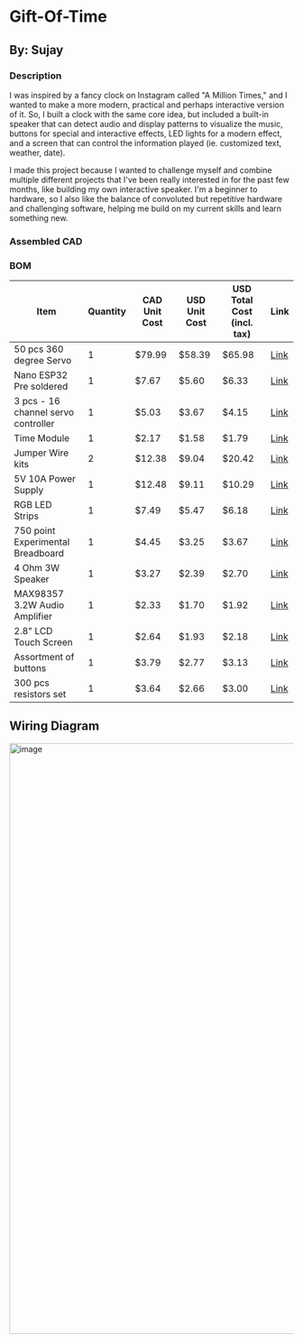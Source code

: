 # Gift-Of-Time
## By: Sujay 
### Description
I was inspired by a fancy clock on Instagram called "A Million Times," and I wanted to make a more modern, practical and perhaps interactive version of it. So, I built a clock with the same core idea, but included a built-in speaker that can detect audio and display patterns to visualize the music, buttons for special and interactive effects, LED lights for a modern effect, and a screen that can control the information played (ie. customized text, weather, date). 

I made this project because I wanted to challenge myself and combine multiple different projects that I've been really interested in for the past few months, like building my own interactive speaker. I'm a beginner to hardware, so I also like the balance of convoluted but repetitive hardware and challenging software, helping me build on my current skills and learn something new.   

### Assembled CAD

### BOM

| Item | Quantity | CAD Unit Cost | USD Unit Cost | USD Total Cost (incl. tax) | Link |
|------|----------|----------------|----------------|-----------------------------|------|
| 50 pcs 360 degree Servo | 1 | $79.99 | $58.39 | $65.98 | [Link](https://www.aliexpress.com/item/1005007804414193.html?spm=a2g0o.cart.0.0.157738daW9f865&mp=1&pdp_npi=5%40dis%21CAD%21CAD%2079.99%21CAD%2079.99%21%21CAD%2079.99%21%21%21%402103205117539258187985930e6f5e%2112000042258106966%21ct%21CA%216437813924%21%211%210) |
| Nano ESP32 Pre soldered | 1 | $7.67 | $5.60 | $6.33 | [Link](https://www.aliexpress.com/item/1005007277867368.html?spm=a2g0o.cart.0.0.157738da6qW0nI&mp=1&pdp_npi=5%40dis%21CAD%21CAD%2013.18%21CAD%2013.18%21%21CAD%2013.18%21%21%21%402103277f17539836741787921e4642%2112000040041941820%21ct%21CA%216437813924%21%211%210) |
| 3 pcs - 16 channel servo controller | 1 | $5.03 | $3.67 | $4.15 | [Link](https://www.aliexpress.com/item/1005005670283526.html?spm=a2g0o.cart.0.0.157738daW9f865&mp=1&pdp_npi=5%40dis%21CAD%21CAD%2012.14%21CAD%205.03%21%21CAD%205.03%21%21%21%402103205117539258187985930e6f5e%2112000033959645908%21ct%21CA%216437813924%21%211%210) |
| Time Module | 1 | $2.17 | $1.58 | $1.79 | [Link](https://www.aliexpress.com/item/1005007143596890.html?spm=a2g0o.cart.0.0.157738daW9f865&mp=1&pdp_npi=5%40dis%21CAD%21CAD%202.17%21CAD%202.17%21%21CAD%202.17%21%21%21%402103205117539258187985930e6f5e%2112000039565918038%21ct%21CA%216437813924%21%211%210) |
| Jumper Wire kits | 2 | $12.38 | $9.04 | $20.42 | [Link](https://www.aliexpress.com/item/1005003219096948.html?spm=a2g0o.cart.0.0.157738daOsIqxM&mp=1&pdp_npi=5%40dis%21CAD%21CAD%2012.38%21CAD%2012.38%21%21CAD%2012.38%21%21%21%40210330dd17540065794612841ec075%2112000024783046670%21ct%21CA%216437813924%21%212%210) |
| 5V 10A Power Supply | 1 | $12.48 | $9.11 | $10.29 | [Link](https://www.aliexpress.com/item/33051556213.html?spm=a2g0o.cart.0.0.157738dazNEhOO&mp=1&pdp_npi=5%40dis%21CAD%21CAD%209.38%21CAD%209.38%21%21CAD%209.38%21%21%21%40210318ec17539316108282647e9c68%2112000016440247393%21ct%21CA%216437813924%21%211%210) |
| RGB LED Strips | 1 | $7.49 | $5.47 | $6.18 | [Link](https://www.aliexpress.com/item/1005007914556601.html?spm=a2g0o.cart.0.0.157738dazNEhOO&mp=1&pdp_npi=5%40dis%21CAD%21CAD%206.64%21CAD%206.45%21%21CAD%206.45%21%21%21%40210318ec17539316108282647e9c68%2112000042930354281%21ct%21CA%216437813924%21%211%210) |
| 750 point Experimental Breadboard | 1 | $4.45 | $3.25 | $3.67 | [Link](https://www.aliexpress.com/item/1005007399563936.html?spm=a2g0o.cart.0.0.157738daF33qJl&mp=1&pdp_npi=5%40dis%21CAD%21CAD%204.45%21CAD%204.45%21%21CAD%204.45%21%21%21%40210330dd17540060561002231ec075%2112000040586343259%21ct%21CA%216437813924%21%211%210) |
| 4 Ohm 3W Speaker | 1 | $3.27 | $2.39 | $2.70 | [Link](https://www.aliexpress.com/item/1005005699690954.html?spm=a2g0o.cart.0.0.157738dan4kJZz&mp=1&pdp_npi=5%40dis%21CAD%21CAD%203.27%21CAD%203.27%21%21CAD%203.27%21%21%21%40210313e917539827189265688eb012%2112000044410686572%21ct%21CA%216437813924%21%211%210) |
| MAX98357 3.2W Audio Amplifier | 1 | $2.33 | $1.70 | $1.92 | [Link](https://www.aliexpress.com/item/1005007629020891.html?spm=a2g0o.cart.0.0.157738daZhi2XR&mp=1&pdp_npi=5%40dis%21CAD%21CAD%202.33%21CAD%202.33%21%21CAD%202.33%21%21%21%402103273e17539821351974283eab14%2112000041565703120%21ct%21CA%216437813924%21%211%210) |
| 2.8" LCD Touch Screen | 1 | $2.64 | $1.93 | $2.18 | [Link](https://www.aliexpress.com/item/1005006623369442.html?spm=a2g0o.cart.0.0.157738daYU1gwg&mp=1&pdp_npi=5%40dis%21CAD%21CAD%209.79%21CAD%209.79%21%21CAD%209.79%21%21%21%402103205217539854222048503eaf4b%2112000037852145490%21ct%21CA%216437813924%21%211%210) |
| Assortment of buttons | 1 | $3.79 | $2.77 | $3.13 | [Link](https://www.aliexpress.com/item/1005004198996493.html?spm=a2g0o.cart.0.0.157738daIUgXxW&mp=1&pdp_npi=5%40dis%21CAD%21CAD%203.79%21CAD%203.79%21%21CAD%203.79%21%21%21%402101ec1f17539863214873646e05a4%2112000028353397527%21ct%21CA%216437813924%21%211%210) |
| 300 pcs resistors set | 1 | $3.64 | $2.66 | $3.00 | [Link](https://www.aliexpress.com/item/1005005855324735.html?spm=a2g0o.cart.0.0.157738daM83LTp&mp=1&pdp_npi=5%40dis%21CAD%21CAD%203.64%21CAD%203.64%21%21CAD%203.64%21%21%21%402101c59117540001970037778e3b03%2112000034587357832%21ct%21CA%216437813924%21%211%210) |

## Wiring Diagram
<img width="1478" height="1048" alt="image" src="https://github.com/user-attachments/assets/5b176e98-0ec0-4856-b425-b60e2435274b" />


